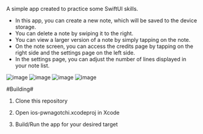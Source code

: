 A simple app created to practice some SwiftUI skills.

  

  - In this app, you can create a new note, which will be saved to the device storage.
  - You can delete a note by swiping it to the right.
  - You can view a larger version of a note by simply tapping on the note.
  - On the note screen, you can access the credits page by tapping on the right side and the settings page on the left side.
  - In the settings page, you can adjust the number of lines displayed in your note list.

![image](https://github.com/igarasy/notes-watchOS/assets/80475871/d544389c-4884-471d-ba6e-f705853546ec)
![image](https://github.com/igarasy/notes-watchOS/assets/80475871/e7c346ec-ed8d-4606-8870-3c31479cf6a9)
![image](https://github.com/igarasy/notes-watchOS/assets/80475871/ae231813-aebd-4deb-bf43-d8fac34ff670)
![image](https://github.com/igarasy/notes-watchOS/assets/80475871/b66afc8f-ffd8-4b20-884a-77252aecd0ec)



#Building#

  1. Clone this repository

  2. Open ios-pwnagotchi.xcodeproj in Xcode

  3. Build/Run the app for your desired target
